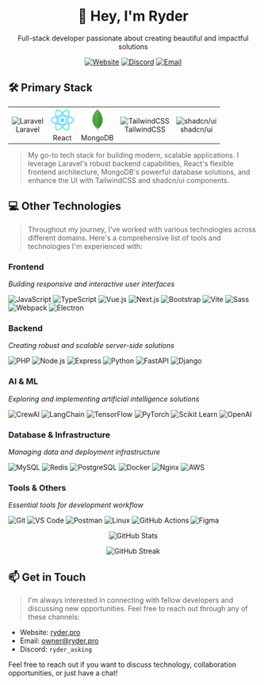<div align="center">
  <h1>👋 Hey, I'm Ryder</h1>
  <p>Full-stack developer passionate about creating beautiful and impactful solutions</p>
  
  [![Website](https://img.shields.io/badge/Website-ryder.pro-blue?style=flat-square)](https://ryder.pro)
  [![Discord](https://img.shields.io/badge/Discord-ryder__asking-7289DA?style=flat-square&logo=discord&logoColor=white)](https://discord.com)
  [![Email](https://img.shields.io/badge/Email-owner%40ryder.pro-red?style=flat-square&logo=gmail&logoColor=white)](mailto:owner@ryder.pro)
</div>

## 🛠️ Primary Stack

<div align="center">
  <table>
    <tr>
      <td align="center">
        <img src="https://cdn.worldvectorlogo.com/logos/laravel-2.svg" width="48" height="48" alt="Laravel" />
        <br>Laravel
      </td>
      <td align="center">
        <img src="https://raw.githubusercontent.com/devicons/devicon/master/icons/react/react-original.svg" width="48" height="48" alt="React" />
        <br>React
      </td>
      <td align="center">
        <img src="https://raw.githubusercontent.com/devicons/devicon/master/icons/mongodb/mongodb-original.svg" width="48" height="48" alt="MongoDB" />
        <br>MongoDB
      </td>
      <td align="center">
        <img src="https://www.vectorlogo.zone/logos/tailwindcss/tailwindcss-icon.svg" width="48" height="48" alt="TailwindCSS" />
        <br>TailwindCSS
      </td>
      <td align="center">
        <img src="https://avatars.githubusercontent.com/u/139895814?s=200&v=4" width="48" height="48" alt="shadcn/ui" />
        <br>shadcn/ui
      </td>
    </tr>
  </table>
</div>

> My go-to tech stack for building modern, scalable applications. I leverage Laravel's robust backend capabilities, React's flexible frontend architecture, MongoDB's powerful database solutions, and enhance the UI with TailwindCSS and shadcn/ui components.

## 💻 Other Technologies

> Throughout my journey, I've worked with various technologies across different domains. Here's a comprehensive list of tools and technologies I'm experienced with:

### Frontend

_Building responsive and interactive user interfaces_

![JavaScript](https://img.shields.io/badge/-JavaScript-F7DF1E?style=flat-square&logo=javascript&logoColor=black)
![TypeScript](https://img.shields.io/badge/-TypeScript-3178C6?style=flat-square&logo=typescript&logoColor=white)
![Vue.js](https://img.shields.io/badge/-Vue.js-4FC08D?style=flat-square&logo=vue.js&logoColor=white)
![Next.js](https://img.shields.io/badge/-Next.js-000000?style=flat-square&logo=next.js&logoColor=white)
![Bootstrap](https://img.shields.io/badge/-Bootstrap-7952B3?style=flat-square&logo=bootstrap&logoColor=white)
![Vite](https://img.shields.io/badge/-Vite-646CFF?style=flat-square&logo=vite&logoColor=white)
![Sass](https://img.shields.io/badge/-Sass-CC6699?style=flat-square&logo=sass&logoColor=white)
![Webpack](https://img.shields.io/badge/-Webpack-8DD6F9?style=flat-square&logo=webpack&logoColor=black)
![Electron](https://img.shields.io/badge/-Electron-47848F?style=flat-square&logo=electron&logoColor=white)

### Backend

_Creating robust and scalable server-side solutions_

![PHP](https://img.shields.io/badge/-PHP-777BB4?style=flat-square&logo=php&logoColor=white)
![Node.js](https://img.shields.io/badge/-Node.js-339933?style=flat-square&logo=node.js&logoColor=white)
![Express](https://img.shields.io/badge/-Express-000000?style=flat-square&logo=express&logoColor=white)
![Python](https://img.shields.io/badge/-Python-3776AB?style=flat-square&logo=python&logoColor=white)
![FastAPI](https://img.shields.io/badge/-FastAPI-009688?style=flat-square&logo=fastapi&logoColor=white)
![Django](https://img.shields.io/badge/-Django-092E20?style=flat-square&logo=django&logoColor=white)

### AI & ML

_Exploring and implementing artificial intelligence solutions_

![CrewAI](https://img.shields.io/badge/-CrewAI-FF4B4B?style=flat-square&logo=python&logoColor=white)
![LangChain](https://img.shields.io/badge/-LangChain-3178C6?style=flat-square&logo=chainlink&logoColor=white)
![TensorFlow](https://img.shields.io/badge/-TensorFlow-FF6F00?style=flat-square&logo=tensorflow&logoColor=white)
![PyTorch](https://img.shields.io/badge/-PyTorch-EE4C2C?style=flat-square&logo=pytorch&logoColor=white)
![Scikit Learn](https://img.shields.io/badge/-Scikit%20Learn-F7931E?style=flat-square&logo=scikit-learn&logoColor=white)
![OpenAI](https://img.shields.io/badge/-OpenAI-412991?style=flat-square&logo=openai&logoColor=white)

### Database & Infrastructure

_Managing data and deployment infrastructure_

![MySQL](https://img.shields.io/badge/-MySQL-4479A1?style=flat-square&logo=mysql&logoColor=white)
![Redis](https://img.shields.io/badge/-Redis-DC382D?style=flat-square&logo=redis&logoColor=white)
![PostgreSQL](https://img.shields.io/badge/-PostgreSQL-336791?style=flat-square&logo=postgresql&logoColor=white)
![Docker](https://img.shields.io/badge/-Docker-2496ED?style=flat-square&logo=docker&logoColor=white)
![Nginx](https://img.shields.io/badge/-Nginx-009639?style=flat-square&logo=nginx&logoColor=white)
![AWS](https://img.shields.io/badge/-AWS-232F3E?style=flat-square&logo=amazon-aws&logoColor=white)

### Tools & Others

_Essential tools for development workflow_

![Git](https://img.shields.io/badge/-Git-F05032?style=flat-square&logo=git&logoColor=white)
![VS Code](https://img.shields.io/badge/-VS%20Code-007ACC?style=flat-square&logo=visual-studio-code&logoColor=white)
![Postman](https://img.shields.io/badge/-Postman-FF6C37?style=flat-square&logo=postman&logoColor=white)
![Linux](https://img.shields.io/badge/-Linux-FCC624?style=flat-square&logo=linux&logoColor=black)
![GitHub Actions](https://img.shields.io/badge/-GitHub%20Actions-2088FF?style=flat-square&logo=github-actions&logoColor=white)
![Figma](https://img.shields.io/badge/-Figma-F24E1E?style=flat-square&logo=figma&logoColor=white)

<div align="center">
  
  ![GitHub Stats](https://github-readme-stats.vercel.app/api/top-langs?username=ryderasking&show_icons=true&locale=en&layout=compact&theme=tokyonight)
  
  ![GitHub Streak](https://github-readme-streak-stats.herokuapp.com/?user=ryderasking&)
  
</div>

## 📫 Get in Touch

> I'm always interested in connecting with fellow developers and discussing new opportunities. Feel free to reach out through any of these channels:

- Website: [ryder.pro](https://ryder.pro)
- Email: [owner@ryder.pro](mailto:owner@ryder.pro)
- Discord: `ryder_asking`

Feel free to reach out if you want to discuss technology, collaboration opportunities, or just have a chat!
